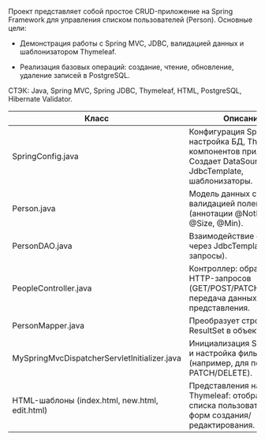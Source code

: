 Проект представляет собой простое CRUD-приложение на Spring Framework для управления списком пользователей (Person). Основные цели:

- Демонстрация работы с Spring MVC, JDBC, валидацией данных и шаблонизатором Thymeleaf.

- Реализация базовых операций: создание, чтение, обновление, удаление записей в PostgreSQL.

СТЭК: Java, Spring MVC, Spring JDBC, Thymeleaf, HTML, PostgreSQL, Hibernate Validator.


| Класс                   | Описание                                                                                                                 |
|-------------------------|--------------------------------------------------------------------------------------------------------------------------|
| SpringConfig.java      | Конфигурация Spring: настройка БД, Thymeleaf, компонентов приложения.   Создает DataSource, JdbcTemplate, шаблонизаторы. |
| Person.java    | Модель данных с валидацией полей (аннотации @NotEmpty, @Size, @Min).                                                     |
| PersonDAO.java          | Взаимодействие с БД через JdbcTemplate (SQL-запросы).                                                                    |
| PeopleController.java       | Контроллер: обработка HTTP-запросов (GET/POST/PATCH/DELETE), передача данных в представления.                            |
|PersonMapper.java      | Преобразует строки ResultSet в объекты Person.                                                                           |
| MySpringMvcDispatcherServletInitializer.java | Инициализация Spring MVC и настройка фильтров (например, для поддержки PATCH/DELETE).                                    |
HTML-шаблоны (index.html, new.html, edit.html) | Представления на Thymeleaf: отображение списка пользователей, форм создания/редактирования.                              
